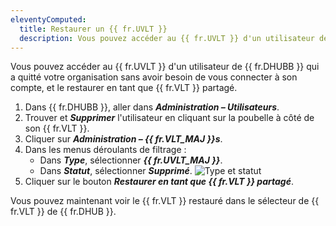 ```yaml
---
eleventyComputed:
  title: Restaurer un {{ fr.UVLT }}
  description: Vous pouvez accéder au {{ fr.UVLT }} d'un utilisateur de {{ fr.DHUBB }} qui a quitté votre organisation sans avoir besoin de vous connecter à son compte, et le restaurer en tant que {{ fr.VLT }} partagé.
---
```

Vous pouvez accéder au {{ fr.UVLT }} d'un utilisateur de {{ fr.DHUBB }} qui a quitté votre organisation sans avoir besoin de vous connecter à son compte, et le restaurer en tant que {{ fr.VLT }} partagé.

1. Dans {{ fr.DHUBB }}, aller dans ***Administration – Utilisateurs***.
1. Trouver et ***Supprimer*** l'utilisateur en cliquant sur la poubelle à côté de son {{ fr.VLT }}.
1. Cliquer sur ***Administration – {{ fr.VLT_MAJ }}s***.
1. Dans les menus déroulants de filtrage :
    * Dans ***Type***, sélectionner ***{{ fr.UVLT_MAJ }}***.
    * Dans ***Statut***, sélectionner ***Supprimé***.
![Type et statut](https://cdnweb.devolutions.net/docs/docs_en_kb_KB4853.png)
1. Cliquer sur le bouton ***Restaurer en tant que {{ fr.VLT }} partagé***.

Vous pouvez maintenant voir le {{ fr.VLT }} restauré dans le sélecteur de {{ fr.VLT }} de {{ fr.DHUB }}.
